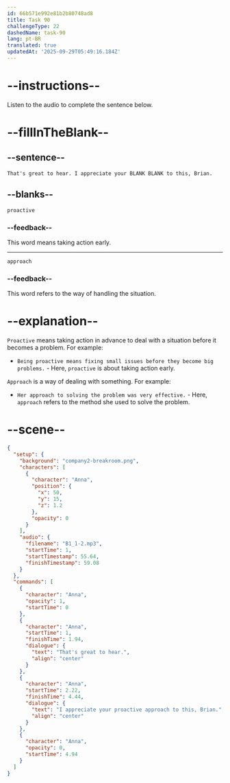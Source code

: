 ```yaml
---
id: 66b571e992e81b2b80748ad8
title: Task 90
challengeType: 22
dashedName: task-90
lang: pt-BR
translated: true
updatedAt: '2025-09-29T05:49:16.184Z'
---
```


<!-- (Audio) Anna: That's great to hear. I appreciate your proactive approach to this, Brian. -->

# --instructions--

Listen to the audio to complete the sentence below.

# --fillInTheBlank--

## --sentence--

`That's great to hear. I appreciate your BLANK BLANK to this, Brian.`

## --blanks--

`proactive`

### --feedback--

This word means taking action early.

---

`approach`

### --feedback--

This word refers to the way of handling the situation.

# --explanation--

`Proactive` means taking action in advance to deal with a situation before it becomes a problem. For example:

- `Being proactive means fixing small issues before they become big problems.` - Here, `proactive` is about taking action early.

`Approach` is a way of dealing with something. For example:

- `Her approach to solving the problem was very effective.` -  Here, `approach` refers to the method she used to solve the problem.

# --scene--

```json
{
  "setup": {
    "background": "company2-breakroom.png",
    "characters": [
      {
        "character": "Anna",
        "position": {
          "x": 50,
          "y": 15,
          "z": 1.2
        },
        "opacity": 0
      }
    ],
    "audio": {
      "filename": "B1_1-2.mp3",
      "startTime": 1,
      "startTimestamp": 55.64,
      "finishTimestamp": 59.08
    }
  },
  "commands": [
    {
      "character": "Anna",
      "opacity": 1,
      "startTime": 0
    },
    {
      "character": "Anna",
      "startTime": 1,
      "finishTime": 1.94,
      "dialogue": {
        "text": "That's great to hear.",
        "align": "center"
      }
    },
    {
      "character": "Anna",
      "startTime": 2.22,
      "finishTime": 4.44,
      "dialogue": {
        "text": "I appreciate your proactive approach to this, Brian.",
        "align": "center"
      }
    },
    {
      "character": "Anna",
      "opacity": 0,
      "startTime": 4.94
    }
  ]
}
```
